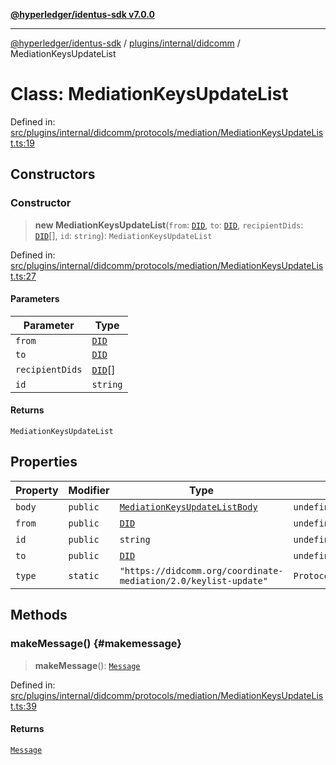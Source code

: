 [**@hyperledger/identus-sdk v7.0.0**](../../../../README.md)

***

[@hyperledger/identus-sdk](../../../../README.md) / [plugins/internal/didcomm](../README.md) / MediationKeysUpdateList

# Class: MediationKeysUpdateList

Defined in: [src/plugins/internal/didcomm/protocols/mediation/MediationKeysUpdateList.ts:19](https://github.com/hyperledger/identus-edge-agent-sdk-ts/blob/96423ee84b124a31ce63036d9d623d1cb73a13c2/src/plugins/internal/didcomm/protocols/mediation/MediationKeysUpdateList.ts#L19)

## Constructors

### Constructor

> **new MediationKeysUpdateList**(`from`: [`DID`](../../../../overview/namespaces/Domain/classes/DID.md), `to`: [`DID`](../../../../overview/namespaces/Domain/classes/DID.md), `recipientDids`: [`DID`](../../../../overview/namespaces/Domain/classes/DID.md)[], `id`: `string`): `MediationKeysUpdateList`

Defined in: [src/plugins/internal/didcomm/protocols/mediation/MediationKeysUpdateList.ts:27](https://github.com/hyperledger/identus-edge-agent-sdk-ts/blob/96423ee84b124a31ce63036d9d623d1cb73a13c2/src/plugins/internal/didcomm/protocols/mediation/MediationKeysUpdateList.ts#L27)

#### Parameters

| Parameter | Type |
| ------ | ------ |
| `from` | [`DID`](../../../../overview/namespaces/Domain/classes/DID.md) |
| `to` | [`DID`](../../../../overview/namespaces/Domain/classes/DID.md) |
| `recipientDids` | [`DID`](../../../../overview/namespaces/Domain/classes/DID.md)[] |
| `id` | `string` |

#### Returns

`MediationKeysUpdateList`

## Properties

| Property | Modifier | Type | Default value | Defined in |
| ------ | ------ | ------ | ------ | ------ |
| <a id="body"></a> `body` | `public` | [`MediationKeysUpdateListBody`](../interfaces/MediationKeysUpdateListBody.md) | `undefined` | [src/plugins/internal/didcomm/protocols/mediation/MediationKeysUpdateList.ts:22](https://github.com/hyperledger/identus-edge-agent-sdk-ts/blob/96423ee84b124a31ce63036d9d623d1cb73a13c2/src/plugins/internal/didcomm/protocols/mediation/MediationKeysUpdateList.ts#L22) |
| <a id="from"></a> `from` | `public` | [`DID`](../../../../overview/namespaces/Domain/classes/DID.md) | `undefined` | [src/plugins/internal/didcomm/protocols/mediation/MediationKeysUpdateList.ts:23](https://github.com/hyperledger/identus-edge-agent-sdk-ts/blob/96423ee84b124a31ce63036d9d623d1cb73a13c2/src/plugins/internal/didcomm/protocols/mediation/MediationKeysUpdateList.ts#L23) |
| <a id="id"></a> `id` | `public` | `string` | `undefined` | [src/plugins/internal/didcomm/protocols/mediation/MediationKeysUpdateList.ts:25](https://github.com/hyperledger/identus-edge-agent-sdk-ts/blob/96423ee84b124a31ce63036d9d623d1cb73a13c2/src/plugins/internal/didcomm/protocols/mediation/MediationKeysUpdateList.ts#L25) |
| <a id="to"></a> `to` | `public` | [`DID`](../../../../overview/namespaces/Domain/classes/DID.md) | `undefined` | [src/plugins/internal/didcomm/protocols/mediation/MediationKeysUpdateList.ts:24](https://github.com/hyperledger/identus-edge-agent-sdk-ts/blob/96423ee84b124a31ce63036d9d623d1cb73a13c2/src/plugins/internal/didcomm/protocols/mediation/MediationKeysUpdateList.ts#L24) |
| <a id="type"></a> `type` | `static` | `"https://didcomm.org/coordinate-mediation/2.0/keylist-update"` | `ProtocolIds.MediationKeysUpdate` | [src/plugins/internal/didcomm/protocols/mediation/MediationKeysUpdateList.ts:20](https://github.com/hyperledger/identus-edge-agent-sdk-ts/blob/96423ee84b124a31ce63036d9d623d1cb73a13c2/src/plugins/internal/didcomm/protocols/mediation/MediationKeysUpdateList.ts#L20) |

## Methods

### makeMessage() {#makemessage}

> **makeMessage**(): [`Message`](../../../../overview/namespaces/Domain/classes/Message.md)

Defined in: [src/plugins/internal/didcomm/protocols/mediation/MediationKeysUpdateList.ts:39](https://github.com/hyperledger/identus-edge-agent-sdk-ts/blob/96423ee84b124a31ce63036d9d623d1cb73a13c2/src/plugins/internal/didcomm/protocols/mediation/MediationKeysUpdateList.ts#L39)

#### Returns

[`Message`](../../../../overview/namespaces/Domain/classes/Message.md)
